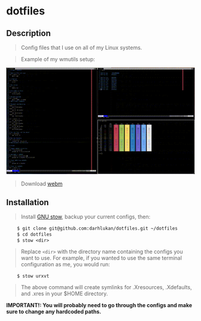 dotfiles
==========


## Description

> Config files that I use on all of my Linux systems.

> Example of my wmutils setup:

![wmutils.gif](wmutils.gif)

> Download [webm](wmutils.webm)


## Installation


> Install [GNU stow](), backup your current configs, then:

```
    $ git clone git@github.com:darhlukan/dotfiles.git ~/dotfiles
    $ cd dotfiles
    $ stow <dir>
```

> Replace ```<dir>``` with the directory name containing the configs you want to use.  For example, if you wanted to use
> the same terminal configuration as me, you would run:

```
    $ stow urxvt
```

> The above command will create symlinks for .Xresources, .Xdefaults, and .xres in your $HOME directory.

**IMPORTANT!: You will probably need to go through the configs and make sure to change any hardcoded paths.**
